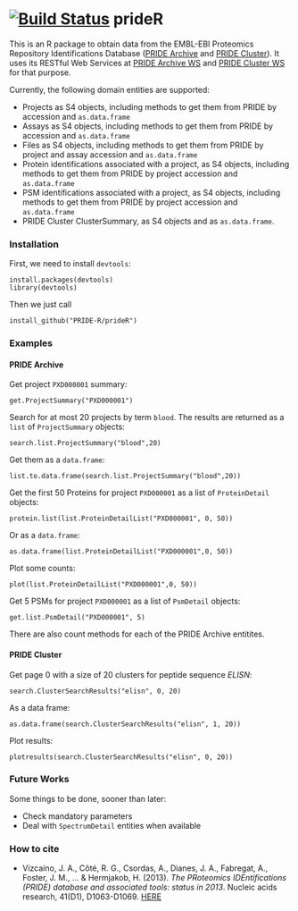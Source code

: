 [![Build Status](https://travis-ci.org/PRIDE-R/prideR.svg)](https://travis-ci.org/PRIDE-R/prideR)
prideR
======

This is an R package to obtain data from the EMBL-EBI Proteomics Repository Identifications Database ([PRIDE Archive](http://www.ebi.ac.uk/pride/archive/) and [PRIDE Cluster](http://wwwdev.ebi.ac.uk/pride/cluster)). It uses its RESTful Web Services at [PRIDE Archive WS](http://www.ebi.ac.uk/pride/ws/archive/) and [PRIDE Cluster WS](http://wwwdev.ebi.ac.uk/pride/ws/archive) for that purpose.  

Currently, the following domain entities are supported:  

* Projects as S4 objects, including methods to get them from PRIDE by accession and `as.data.frame`  
* Assays as S4 objects, including methods to get them from PRIDE by accession and `as.data.frame`  
* Files as S4 objects, including methods to get them from PRIDE by project and assay accession and `as.data.frame`  
* Protein identifications associated with a project, as S4 objects, including methods to get them from PRIDE by project accession and `as.data.frame`  
* PSM identifications associated with a project, as S4 objects, including methods to get them from PRIDE by project accession and `as.data.frame`  
* PRIDE Cluster ClusterSummary, as S4 objects and as `as.data.frame`.  

### Installation  

First, we need to install `devtools`:  

    install.packages(devtools)
    library(devtools)
   
Then we just call  

    install_github("PRIDE-R/prideR")

### Examples  

#### PRIDE Archive  

Get project `PXD000001` summary:  

    get.ProjectSummary("PXD000001")

Search for at most 20 projects by term `blood`. The results are returned as a `list` of `ProjectSummary` objects:  

    search.list.ProjectSummary("blood",20)

Get them as a `data.frame`:  

    list.to.data.frame(search.list.ProjectSummary("blood",20))

Get the first 50 Proteins for project `PXD000001` as a list of `ProteinDetail` objects:  

    protein.list(list.ProteinDetailList("PXD000001", 0, 50))

Or as a `data.frame`:  

    as.data.frame(list.ProteinDetailList("PXD000001",0, 50))

Plot some counts:  

    plot(list.ProteinDetailList("PXD000001",0, 50))

Get 5 PSMs for project `PXD000001` as a list of `PsmDetail` objects:  

    get.list.PsmDetail("PXD000001", 5)

There are also count methods for each of the PRIDE Archive entitites.  

#### PRIDE Cluster  

Get page 0 with a size of 20 clusters for peptide sequence *ELISN*:  

    search.ClusterSearchResults("elisn", 0, 20)

As a data frame:  

    as.data.frame(search.ClusterSearchResults("elisn", 1, 20))

Plot results:

    plotresults(search.ClusterSearchResults("elisn", 0, 20))

### Future Works  

Some things to be done, sooner than later:  

- Check mandatory parameters  
- Deal with `SpectrumDetail` entities when available  

### How to cite

* Vizcaíno, J. A., Côté, R. G., Csordas, A., Dianes, J. A., Fabregat, A., Foster, J. M., ... & Hermjakob, H. (2013). *The PRoteomics IDEntifications (PRIDE) database and associated tools: status in 2013*. Nucleic acids research, 41(D1), D1063-D1069. [HERE](http://www.nature.com/nbt/journal/v32/n3/full/nbt.2839.html)  

